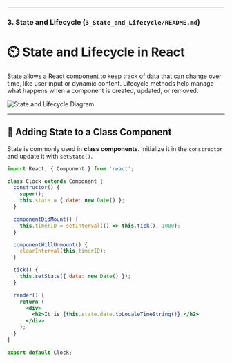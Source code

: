 
---

### 3. **State and Lifecycle** (`3_State_and_Lifecycle/README.md`)

<!--```markdown-->
# ⏲️ State and Lifecycle in React

State allows a React component to keep track of data that can change over time, like user input or dynamic content. Lifecycle methods help manage what happens when a component is created, updated, or removed.

![State and Lifecycle Diagram](https://miro.medium.com/v2/resize:fit:1400/1*HeJahz1pxt_x0E14yF7QfQ.png)

---

## 🌱 Adding State to a Class Component

State is commonly used in **class components**. Initialize it in the `constructor` and update it with `setState()`.

```jsx
import React, { Component } from 'react';

class Clock extends Component {
  constructor() {
    super();
    this.state = { date: new Date() };
  }

  componentDidMount() {
    this.timerID = setInterval(() => this.tick(), 1000);
  }

  componentWillUnmount() {
    clearInterval(this.timerID);
  }

  tick() {
    this.setState({ date: new Date() });
  }

  render() {
    return (
      <div>
        <h2>It is {this.state.date.toLocaleTimeString()}.</h2>
      </div>
    );
  }
}

export default Clock;
